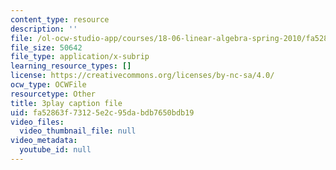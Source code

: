 ```yaml
---
content_type: resource
description: ''
file: /ol-ocw-studio-app/courses/18-06-linear-algebra-spring-2010/fa52863f73125e2c95dabdb7650bdb19_TSdXJw83kyA.vtt
file_size: 50642
file_type: application/x-subrip
learning_resource_types: []
license: https://creativecommons.org/licenses/by-nc-sa/4.0/
ocw_type: OCWFile
resourcetype: Other
title: 3play caption file
uid: fa52863f-7312-5e2c-95da-bdb7650bdb19
video_files:
  video_thumbnail_file: null
video_metadata:
  youtube_id: null
---
```

